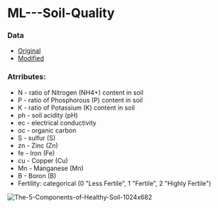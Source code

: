 # ML---Soil-Quality

### Data
- [Original](https://github.com/derijos/Soil-Fertility-Prediction-And-Crop-Recommendation/blob/master/dataset/proper_dataset1.csv)
- [Modified](https://github.com/iurwpoietknckvjndfsm-gndvkd/ML---Soil-Quality/blob/main/Soil%20Fertility%20Data.csv)

### Atrributes:
- N - ratio of Nitrogen (NH4+) content in soil 
- P - ratio of Phosphorous (P) content in soil 
- K - ratio of Potassium (K) content in soil 
- ph - soil acidity (pH)
- ec - electrical conductivity
- oc - organic carbon
- S - sulfur (S)
- zn - Zinc (Zn)
- fe - Iron (Fe)
- cu - Copper (Cu)
- Mn - Manganese (Mn)
- B - Boron (B)
- Fertility: categorical (0 "Less Fertile", 1 "Fertile", 2 "Highly Fertile")

![The-5-Components-of-Healthy-Soil-1024x682](https://user-images.githubusercontent.com/103903785/235441777-7f0856c5-a7e6-4fc8-96f5-0f4d70594c04.jpg)

